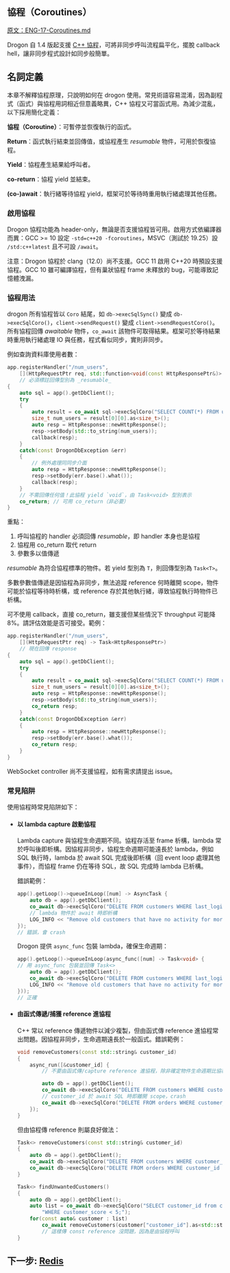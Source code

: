 
## 協程（Coroutines）

[原文：ENG-17-Coroutines.md](/ENG/ENG-17-Coroutines.md)

Drogon 自 1.4 版起支援 [C++ 協程][1]，可將非同步呼叫流程扁平化，擺脫 callback hell，讓非同步程式設計如同步般簡單。

## 名詞定義

本章不解釋協程原理，只說明如何在 drogon 使用。常見術語容易混淆，因為副程式（函式）與協程用詞相近但意義略異，C++ 協程又可當函式用。為減少混亂，以下採用簡化定義：

**協程（Coroutine）**：可暫停並恢復執行的函式。

**Return**：函式執行結束並回傳值，或協程產生 _resumable_ 物件，可用於恢復協程。

**Yield**：協程產生結果給呼叫者。

**co-return**：協程 yield 並結束。

**(co-)await**：執行緒等待協程 yield，框架可於等待時重用執行緒處理其他任務。

### 啟用協程

Drogon 協程功能為 header-only，無論是否支援協程皆可用。啟用方式依編譯器而異：GCC >= 10 設定 `-std=c++20 -fcoroutines`，MSVC（測試於 19.25）設 `/std:c++latest` 且不可設 `/await`。

注意：Drogon 協程於 clang（12.0）尚不支援。GCC 11 啟用 C++20 時預設支援協程。GCC 10 雖可編譯協程，但有巢狀協程 frame 未釋放的 bug，可能導致記憶體洩漏。

### 協程用法

drogon 所有協程皆以 `Coro` 結尾，如 `db->execSqlSync()` 變成 `db->execSqlCoro()`，`client->sendRequest()` 變成 `client->sendRequestCoro()`。所有協程回傳 _awaitable_ 物件，`co_await` 該物件可取得結果。框架可於等待結果時重用執行緒處理 IO 與任務，程式看似同步，實則非同步。

例如查詢資料庫使用者數：

```c++
app.registerHandler("/num_users",
    [](HttpRequestPtr req, std::function<void(const HttpResponsePtr&)> callback) -> Task<>
    // 必須標註回傳型別為 _resumable_
{
    auto sql = app().getDbClient();
    try
    {
        auto result = co_await sql->execSqlCoro("SELECT COUNT(*) FROM users;");
        size_t num_users = result[0][0].as<size_t>();
        auto resp = HttpResponse::newHttpResponse();
        resp->setBody(std::to_string(num_users));
        callback(resp);
    }
    catch(const DrogonDbException &err)
    {
        // 例外處理同同步介面
        auto resp = HttpResponse::newHttpResponse();
        resp->setBody(err.base().what());
        callback(resp);
    }
    // 不需回傳任何值！此協程 yield `void`，由 Task<void> 型別表示
    co_return; // 可用 co_return（非必要）
}
```

重點：

1. 呼叫協程的 handler 必須回傳 _resumable_，即 handler 本身也是協程
2. 協程用 co_return 取代 return
3. 參數多以值傳遞

_resumable_ 為符合協程標準的物件。若 yield 型別為 `T`，則回傳型別為 `Task<T>`。

多數參數值傳遞是因協程為非同步，無法追蹤 reference 何時離開 scope，物件可能於協程等待時析構，或 reference 存於其他執行緒，導致協程執行時物件已析構。

可不使用 callback，直接 co_return，雖支援但某些情況下 throughput 可能降 8%。請評估效能是否可接受。範例：

```c++
app.registerHandler("/num_users",
    [](HttpRequestPtr req) -> Task<HttpResponsePtr>)
    // 現在回傳 response
{
    auto sql = app().getDbClient();
    try
    {
        auto result = co_await sql->execSqlCoro("SELECT COUNT(*) FROM users;");
        size_t num_users = result[0][0].as<size_t>();
        auto resp = HttpResponse::newHttpResponse();
        resp->setBody(std::to_string(num_users));
        co_return resp;
    }
    catch(const DrogonDbException &err)
    {
        auto resp = HttpResponse::newHttpResponse();
        resp->setBody(err.base().what());
        co_return resp;
    }
}
```

WebSocket controller 尚不支援協程，如有需求請提出 issue。

### 常見陷阱

使用協程時常見陷阱如下：

- #### 以 lambda capture 啟動協程

  Lambda capture 與協程生命週期不同。協程存活至 frame 析構，lambda 常於呼叫後即析構。因協程非同步，協程生命週期可能遠長於 lambda，例如 SQL 執行時，lambda 於 await SQL 完成後即析構（回 event loop 處理其他事件），而協程 frame 仍在等待 SQL，故 SQL 完成時 lambda 已析構。

  錯誤範例：

  ```c++
  app().getLoop()->queueInLoop([num] -> AsyncTask {
      auto db = app().getDbClient();
      co_await db->execSqlCoro("DELETE FROM customers WHERE last_login < CURRENT_TIMESTAMP - INTERVAL $1 DAY", std::to_string(num));
      // lambda 物件於 await 時即析構
      LOG_INFO << "Remove old customers that have no activity for more than " << num << "days"; // use-after-free
  });
  // 錯誤，會 crash
  ```

  Drogon 提供 `async_func` 包裝 lambda，確保生命週期：

  ```c++
  app().getLoop()->queueInLoop(async_func([num] -> Task<void> {
  // 用 async_func 包裝並回傳 Task<>
      auto db = app().getDbClient();
      co_await db->execSqlCoro("DELETE FROM customers WHERE last_login < CURRENT_TIMESTAMP - INTERVAL $1 DAY", std::to_string(num));
      LOG_INFO << "Remove old customers that have no activity for more than " << num << "days";
  }));
  // 正確
  ```

- #### 由函式傳遞/捕獲 reference 進協程

  C++ 常以 reference 傳遞物件以減少複製，但由函式傳 reference 進協程常出問題。因協程非同步，生命週期遠長於一般函式。錯誤範例：

  ```cpp
  void removeCustomers(const std::string& customer_id)
  {
      async_run([&customer_id] {
          // 不要由函式傳/capture reference 進協程，除非確定物件生命週期比協程長

          auto db = app().getDbClient();
          co_await db->execSqlCoro("DELETE FROM customers WHERE customer_id = $1", customer_id);
          // customer_id 於 await SQL 時即離開 scope，crash
          co_await db->execSqlCoro("DELETE FROM orders WHERE customer_id = $1", customer_id);
      });
  }
  ```

  但由協程傳 reference 則屬良好做法：

  ```cpp
  Task<> removeCustomers(const std::string& customer_id)
  {
      auto db = app().getDbClient();
      co_await db->execSqlCoro("DELETE FROM customers WHERE customer_id = $1", customer_id);
      co_await db->execSqlCoro("DELETE FROM orders WHERE customer_id = $1", customer_id);
  }

  Task<> findUnwantedCustomers()
  {
      auto db = app().getDbClient();
      auto list = co_await db->execSqlCoro("SELECT customer_id from customers "
          "WHERE customer_score < 5;");
      for(const auto& customer : list)
          co_await removeCustomers(customer["customer_id"].as<std::string>());
          // 這樣傳 const reference 沒問題，因為是由協程呼叫
  }
  ```

[1]: https://en.cppreference.com/w/cpp/language/coroutines

## 下一步: [Redis](/JB_TW/ENG-18-Redis.tw.md)
